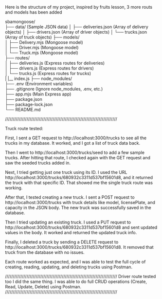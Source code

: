 
Here is the structure of my project, inspired by fruits lesson, 3 more routs and models has been added

sbamongoose/  
├── data/                  (Sample JSON data)
│   ├── deliveries.json    (Array of delivery objects)
│   ├── drivers.json       (Array of driver objects)
│   └── trucks.json        (Array of truck objects)
├── models/  
│   ├── Delivery.mjs   (Mongoose model)  
│   ├── Driver.mjs     (Mongoose model)  
│   └── Truck.mjs      (Mongoose model)  
├── routes/  
│   ├── deliveries.js (Express routes for deliveries)  
│   ├── drivers.js    (Express routes for drivers)  
│   └── trucks.js     (Express routes for trucks)  
|   |__ index.js
├── node_modules/  
├── .env              (Environment variables)  
├── .gitignore        (Ignore node_modules, .env, etc.)  
├── app.mjs           (Main Express app)  
├── package.json  
├── package-lock.json  
└── README.md          

/////////////////////////////////////////////////////////////////////////

Truck route tested: 

First, I sent a GET request to http://localhost:3000/trucks to see all the trucks in my database. It worked, and I got a list of truck data back.

Then I went to http://localhost:3000/trucks/seed to add a few sample trucks. After hitting that route, I checked again with the GET request and saw the seeded trucks added in.

Next, I tried getting just one truck using its ID. I used the URL http://localhost:3000/trucks/680932c3311d537bf15601d8, and it returned the truck with that specific ID. That showed me the single truck route was working.

After that, I tested creating a new truck. I sent a POST request to http://localhost:3000/trucks with truck details like model, licensePlate, and capacity in the JSON body. The new truck was successfully saved in the database.

Then I tried updating an existing truck. I used a PUT request to http://localhost:3000/trucks/680932c3311d537bf15601d8 and sent updated values in the body. It worked and returned the updated truck info.

Finally, I deleted a truck by sending a DELETE request to http://localhost:3000/trucks/680932c3311d537bf15601d8. It removed that truck from the database with no issues.

Each route worked as expected, and I was able to test the full cycle of creating, reading, updating, and deleting trucks using Postman.

/////////////////////////////////////////////////////////////////////////
Driver route tested too I did the same thing.
I was able to do full CRUD operations (Create, Read, Update, Delete) using Postman.
/////////////////////////////////////////////////////////////////////////